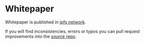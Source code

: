 # Whitepaper

Whitepaper is published in [ipfs network](https://ipfs.io/ipfs/QmceNpj6HfS81PcCaQXrFMQf7LR5FTLkdG9sbSRNy3UXoZ).

If you will find inconsistencies, errors or typos you can pull request improvements into the [source repo](https://github.com/cybercongress/cyber).
